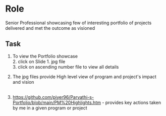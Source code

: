 # Role

Senior Professional showcasing few of interesting portfolio of projects delivered and met the outcome as visioned

## Task

1. To view the Portfolio showcase </br>
     2. click on Slide 1. jpg file </br>
     3. click on ascending number file to view all details </br>
        
4. The jpg files provide High level view of program and project's impact and vision </br> </br>
5. https://github.com/piyer96/Parvathi-s-Portfolio/blob/main/PM%20Highlights.htm - provides key actions taken by me in a given program or project 

